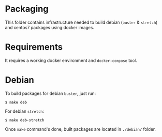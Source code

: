 # Packaging

This folder contains infrastructure needed to build debian (`buster` & `stretch`) and centos7 packages using docker images.

# Requirements

It requires a working docker environment and `docker-compose` tool.

# Debian

To build packages for debian `buster`, just run:
```console
$ make deb
```

For debian `stretch`:
```console
$ make deb-stretch
```

Once `make` command's done, built packages are located in `./debian/` folder.
